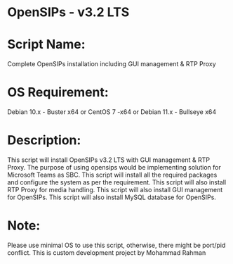 # OpenSIPs - v3.2 LTS

# Script Name:
Complete OpenSIPs installation including GUI management & RTP Proxy
# OS Requirement:
Debian 10.x - Buster x64 or CentOS 7 -x64 or Debian 11.x - Bullseye x64

# Description:
This script will install OpenSIPs v3.2 LTS with GUI management & RTP Proxy. The purpose of using opensips would be implementing solution for Microsoft Teams as SBC. This script will install all the required packages and configure the system as per the requirement. This script will also install RTP Proxy for media handling. This script will also install GUI management for OpenSIPs. This script will also install MySQL database for OpenSIPs.

# Note:
Please use minimal OS to use this script, otherwise, there might be port/pid conflict.
This is custom development project by Mohammad Rahman